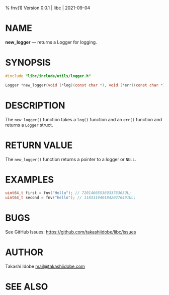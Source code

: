 % fnv(1) Version 0.0.1 | libc | 2021-09-04 

NAME
====

**new_logger** — returns a Logger for logging.

SYNOPSIS
========

```c
#include "libc/include/utils/logger.h"

Logger *new_logger(void (*log)(const char *), void (*err)(const char *));
```

DESCRIPTION
===========

The `new_logger()` function takes a `log()` function and an `err()` function and returns a `Logger` struct.


RETURN VALUE
============

The `new_logger()` function returns a pointer to a logger or `NULL`.

EXAMPLES
========

```c
uint64_t first = fnv("Hello"); // 7201466553693376363UL;
uint64_t second = fnv("hello"); // 11831194018420276491UL;
```

BUGS
====

See GitHub Issues: <https://github.com/takashiidobe/libc/issues>

AUTHOR
======

Takashi Idobe <mail@takashiidobe.com>

SEE ALSO
========

